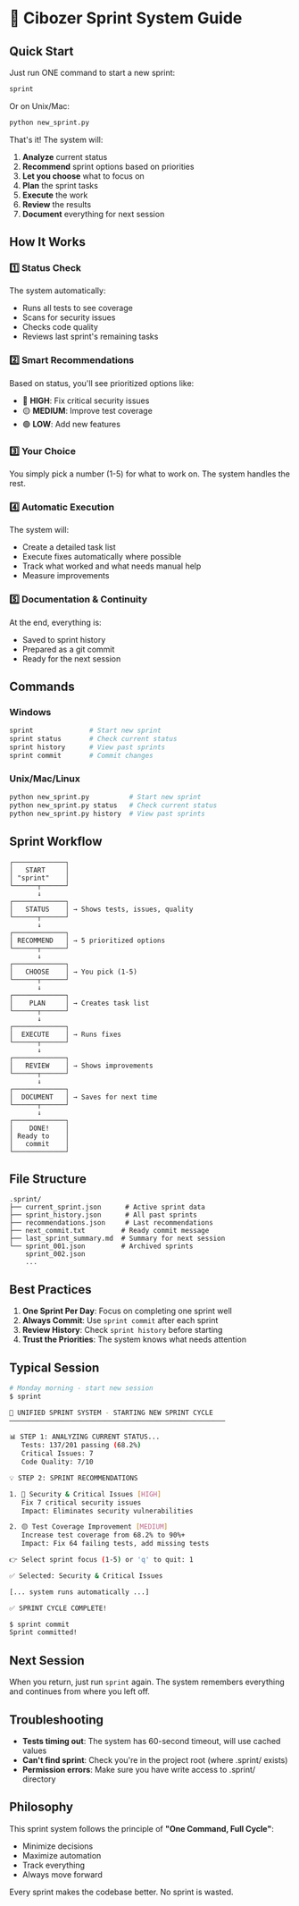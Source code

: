 # 🚀 Cibozer Sprint System Guide

## Quick Start

Just run ONE command to start a new sprint:

```bash
sprint
```

Or on Unix/Mac:
```bash
python new_sprint.py
```

That's it! The system will:
1. **Analyze** current status
2. **Recommend** sprint options based on priorities
3. **Let you choose** what to focus on
4. **Plan** the sprint tasks
5. **Execute** the work
6. **Review** the results
7. **Document** everything for next session

## How It Works

### 1️⃣ Status Check
The system automatically:
- Runs all tests to see coverage
- Scans for security issues
- Checks code quality
- Reviews last sprint's remaining tasks

### 2️⃣ Smart Recommendations
Based on status, you'll see prioritized options like:
- 🔴 **HIGH**: Fix critical security issues
- 🟡 **MEDIUM**: Improve test coverage
- 🟢 **LOW**: Add new features

### 3️⃣ Your Choice
You simply pick a number (1-5) for what to work on. The system handles the rest.

### 4️⃣ Automatic Execution
The system will:
- Create a detailed task list
- Execute fixes automatically where possible
- Track what worked and what needs manual help
- Measure improvements

### 5️⃣ Documentation & Continuity
At the end, everything is:
- Saved to sprint history
- Prepared as a git commit
- Ready for the next session

## Commands

### Windows
```bash
sprint              # Start new sprint
sprint status       # Check current status
sprint history      # View past sprints
sprint commit       # Commit changes
```

### Unix/Mac/Linux
```bash
python new_sprint.py          # Start new sprint
python new_sprint.py status   # Check current status
python new_sprint.py history  # View past sprints
```

## Sprint Workflow

```
┌─────────────┐
│   START     │
│ "sprint"    │
└──────┬──────┘
       ↓
┌─────────────┐
│   STATUS    │ → Shows tests, issues, quality
└──────┬──────┘
       ↓
┌─────────────┐
│ RECOMMEND   │ → 5 prioritized options
└──────┬──────┘
       ↓
┌─────────────┐
│   CHOOSE    │ → You pick (1-5)
└──────┬──────┘
       ↓
┌─────────────┐
│    PLAN     │ → Creates task list
└──────┬──────┘
       ↓
┌─────────────┐
│  EXECUTE    │ → Runs fixes
└──────┬──────┘
       ↓
┌─────────────┐
│   REVIEW    │ → Shows improvements
└──────┬──────┘
       ↓
┌─────────────┐
│  DOCUMENT   │ → Saves for next time
└──────┬──────┘
       ↓
┌─────────────┐
│    DONE!    │
│ Ready to    │
│   commit    │
└─────────────┘
```

## File Structure

```
.sprint/
├── current_sprint.json      # Active sprint data
├── sprint_history.json      # All past sprints
├── recommendations.json     # Last recommendations
├── next_commit.txt         # Ready commit message
├── last_sprint_summary.md  # Summary for next session
└── sprint_001.json         # Archived sprints
    sprint_002.json
    ...
```

## Best Practices

1. **One Sprint Per Day**: Focus on completing one sprint well
2. **Always Commit**: Use `sprint commit` after each sprint
3. **Review History**: Check `sprint history` before starting
4. **Trust the Priorities**: The system knows what needs attention

## Typical Session

```bash
# Monday morning - start new session
$ sprint

🚀 UNIFIED SPRINT SYSTEM - STARTING NEW SPRINT CYCLE
──────────────────────────────────────────────────────

📊 STEP 1: ANALYZING CURRENT STATUS...
   Tests: 137/201 passing (68.2%)
   Critical Issues: 7
   Code Quality: 7/10

💡 STEP 2: SPRINT RECOMMENDATIONS

1. 🔴 Security & Critical Issues [HIGH]
   Fix 7 critical security issues
   Impact: Eliminates security vulnerabilities

2. 🟡 Test Coverage Improvement [MEDIUM]
   Increase test coverage from 68.2% to 90%+
   Impact: Fix 64 failing tests, add missing tests

👉 Select sprint focus (1-5) or 'q' to quit: 1

✅ Selected: Security & Critical Issues

[... system runs automatically ...]

✅ SPRINT CYCLE COMPLETE!

$ sprint commit
Sprint committed!
```

## Next Session

When you return, just run `sprint` again. The system remembers everything and continues from where you left off.

## Troubleshooting

- **Tests timing out**: The system has 60-second timeout, will use cached values
- **Can't find sprint**: Check you're in the project root (where .sprint/ exists)
- **Permission errors**: Make sure you have write access to .sprint/ directory

## Philosophy

This sprint system follows the principle of **"One Command, Full Cycle"**:
- Minimize decisions
- Maximize automation
- Track everything
- Always move forward

Every sprint makes the codebase better. No sprint is wasted.